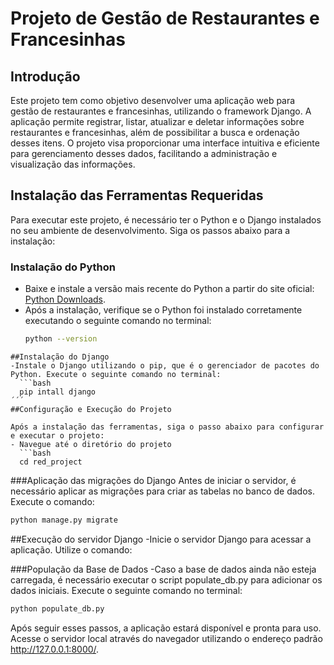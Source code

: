 # Projeto de Gestão de Restaurantes e Francesinhas

## Introdução

Este projeto tem como objetivo desenvolver uma aplicação web para gestão de restaurantes e francesinhas, utilizando o framework Django. A aplicação permite registrar, listar, atualizar e deletar informações sobre restaurantes e francesinhas, além de possibilitar a busca e ordenação desses itens. O projeto visa proporcionar uma interface intuitiva e eficiente para gerenciamento desses dados, facilitando a administração e visualização das informações.

## Instalação das Ferramentas Requeridas

Para executar este projeto, é necessário ter o Python e o Django instalados no seu ambiente de desenvolvimento. Siga os passos abaixo para a instalação:

### Instalação do Python
- Baixe e instale a versão mais recente do Python a partir do site oficial: [Python Downloads](https://www.python.org/downloads/).
- Após a instalação, verifique se o Python foi instalado corretamente executando o seguinte comando no terminal:
  ```bash
  python --version
```
##Instalação do Django
-Instale o Django utilizando o pip, que é o gerenciador de pacotes do Python. Execute o seguinte comando no terminal:
  ```bash
  pip intall django
´´´
##Configuração e Execução do Projeto

Após a instalação das ferramentas, siga o passo abaixo para configurar e executar o projeto:
- Navegue até o diretório do projeto
  ```bash
  cd red_project
```
###Aplicação das migrações do Django
Antes de iniciar o servidor, é necessário aplicar as migrações para criar as tabelas no banco de dados. Execute o comando:
  ```bash
  python manage.py migrate
```
##Execução do servidor Django
-Inicie o servidor Django para acessar a aplicação. Utilize o comando:

###População da Base de Dados
-Caso a base de dados ainda não esteja carregada, é necessário executar o script populate_db.py para adicionar os dados iniciais. Execute o seguinte comando no terminal:
  ```bash
  python populate_db.py
```
Após seguir esses passos, a aplicação estará disponível e pronta para uso. Acesse o servidor local através do navegador utilizando o endereço padrão http://127.0.0.1:8000/.
